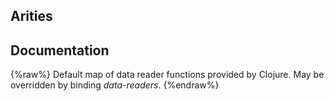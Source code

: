 ## Arities


## Documentation
{%raw%}
Default map of data reader functions provided by Clojure. May be
  overridden by binding *data-readers*.
{%endraw%}
